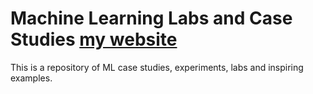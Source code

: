 # Machine Learning Labs and Case Studies [my website](https://alembic.darn.es/)

This is a repository of ML case studies, experiments, labs and inspiring examples.

